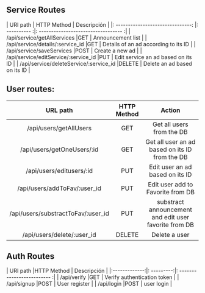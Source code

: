 ## Service Routes

| URI path                          |  HTTP Method | Descripción                          |
|: -------------------------------: |: ---------- :|: ---------------------------------- :|
| /api/service/getAllServices       |GET           | Announcement list                    |
| /api/service/details/:service_id          |GET           | Details of an ad according to its ID |
| /api/service/saveServices         |POST          | Create a new ad                      |
| /api/service/editService/:service_id             |PUT           | Edit service an ad based on its ID           |
| /api/service/deleteService/:service_id           |DELETE        | Delete an ad based on its ID         |


## **User routes**:

| URL path                     | HTTP Method       | Action                                            |
| :---------------------------:|:-----------------:|  :-----------------------------------------------:|
| /api/users/getAllUsers       | GET               | Get all users from the DB                         |
| /api/users/getOneUsers/:id   | GET               | Get all user an ad based on its ID from the DB    |
| /api/users/editusers/:id     | PUT               | Edit user an ad based on its ID   |
| /api/users/addToFav/:user_id     | PUT          | Edit user add to Favorite from DB                           |
| /api/users/substractToFav/:user_id  | PUT     | substract announcement and edit user favorite from DB  |
| /api/users/delete/:user_id        | DELETE    | Delete a user                                     |

## Auth Routes

| URI path      |HTTP Method |  Descripción                |
|:-------------:|: ---------:|: ------------------------- :|
| /api/verify   |GET         | Verify authentication token |
| /api/signup   |POST        |  User register              |
| /api/login    |POST        | user login                  |